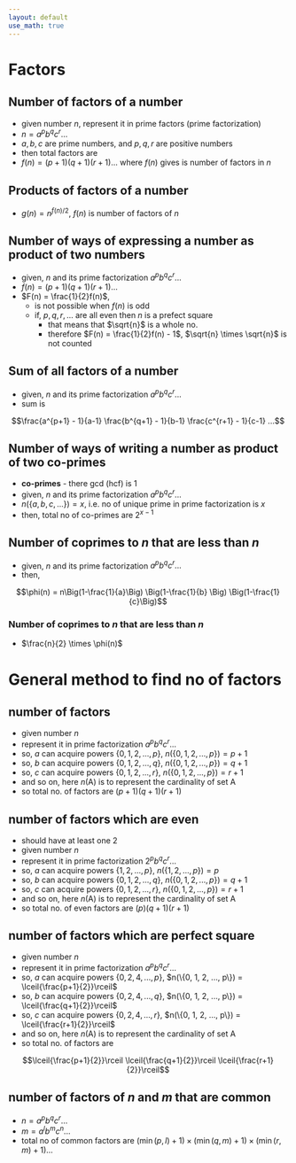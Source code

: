 ```yaml
---
layout: default
use_math: true
---
```

# Factors

## Number of factors of a number

- given number $n$, represent it in prime factors (prime factorization)
- $n = a^p b^q c^r ...$
- $a, b, c$ are prime numbers, and $p, q, r$ are positive numbers
- then total factors are 
- $f(n) = (p+1)(q+1)(r+1)...$ where $f(n)$ gives is number of 
  factors in $n$

## Products of factors of a number

- $g(n) = n^{f(n)/2}$, $f(n)$ is number of factors of $n$

## Number of ways of expressing a number as product of two numbers

- given, $n$ and its prime factorization $a^p b^q c^r...$
- $f(n) = (p+1)(q+1)(r+1)...$
- $F(n) = \frac{1}{2}f(n)$, 
  - is not possible when $f(n)$ is odd
  - if, $p, q, r,...$ are all even then $n$ is a prefect square
    - that means that $\sqrt{n}$ is a whole no.
    - therefore $F(n) = \frac{1}{2}f(n) - 1$, 
      $\sqrt{n} \times \sqrt{n}$ is not counted

## Sum of all factors of a number

- given, $n$ and its prime factorization $a^p b^q c^r...$
- sum is 

$$\frac{a^{p+1} - 1}{a-1} \frac{b^{q+1} - 1}{b-1} \frac{c^{r+1} - 1}{c-1} ...$$

## Number of ways of writing a number as product of two co-primes

- **co-primes** - there gcd (hcf) is 1
- given, $n$ and its prime factorization $a^p b^q c^r...$
- $n(\{a, b, c, ...\}) = x$, i.e. no of unique prime in prime factorization is $x$
- then, total no of co-primes are $2^{x-1}$

## Number of coprimes to $n$ that are less than $n$

- given, $n$ and its prime factorization $a^p b^q c^r...$
- then, 

$$\phi(n) = n\Big(1-\frac{1}{a}\Big) \Big(1-\frac{1}{b} \Big) \Big(1-\frac{1}{c}\Big)$$

### Number of coprimes to $n$ that are less than $n$

- $\frac{n}{2} \times \phi(n)$


# General method to find no of factors

## number of factors

- given number $n$
- represent it in prime factorization $a^p b^q c^r...$
- so, $a$ can acquire powers $\{0, 1, 2, ..., p\}$, $n(\{0, 1, 2, ..., p\}) = p+1$
- so, $b$ can acquire powers $\{0, 1, 2, ..., q\}$, $n(\{0, 1, 2, ..., p\}) = q+1$
- so, $c$ can acquire powers $\{0, 1, 2, ..., r\}$, $n(\{0, 1, 2, ..., p\}) = r+1$
- and so on, here $n(\text{A})$ is to represent the cardinality of set $\text{A}$
- so total no. of factors are $(p+1)(q+1)(r+1)$

## number of factors which are even

- should have at least one 2
- given number $n$
- represent it in prime factorization $2^p b^q c^r...$
- so, $a$ can acquire powers $\{1, 2, ..., p\}$, $n(\{1, 2, ..., p\}) = p$
- so, $b$ can acquire powers $\{0, 1, 2, ..., q\}$, $n(\{0, 1, 2, ..., p\}) = q+1$
- so, $c$ can acquire powers $\{0, 1, 2, ..., r\}$, $n(\{0, 1, 2, ..., p\}) = r+1$
- and so on, here $n(\text{A})$ is to represent the cardinality of set $\text{A}$
- so total no. of even factors are $(p)(q+1)(r+1)$

## number of factors which are perfect square

- given number $n$
- represent it in prime factorization $a^p b^q c^r...$
- so, $a$ can acquire powers $\{0, 2, 4, ..., p\}$, 
  $n(\{0, 1, 2, ..., p\}) = \lceil{\frac{p+1}{2}}\rceil$
- so, $b$ can acquire powers $\{0, 2, 4, ..., q\}$, 
  $n(\{0, 1, 2, ..., p\}) = \lceil{\frac{q+1}{2}}\rceil$
- so, $c$ can acquire powers $\{0, 2, 4, ..., r\}$, 
  $n(\{0, 1, 2, ..., p\}) = \lceil{\frac{r+1}{2}}\rceil$
- and so on, here $n(\text{A})$ is to represent the cardinality of set $\text{A}$
- so total no. of factors are 

$$\lceil{\frac{p+1}{2}}\rceil \lceil{\frac{q+1}{2}}\rceil \lceil{\frac{r+1}{2}}\rceil$$

## number of factors of $n$ and $m$ that are common

- $n = a^p b^q c^r...$
- $m = a^l b^m c^n...$
- total no of common factors are 
  $(\min(p, l) + 1) \times (\min(q, m) + 1) \times (\min(r, m) + 1) ...$